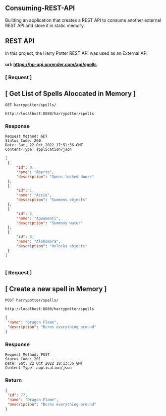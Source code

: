## Consuming-REST-API
Building an application that creates a REST API to consume another external REST API and store it in static memory.


## REST API
In this project, the Harry Potter REST API was used as an External API
#### url: https://hp-api.onrender.com/api/spells

### [ Request ]
## [ Get List of Spells Aloccated in Memory ]
`GET harrypotter/spells/`

   `http://localhost:8080/harrypotter/spells`
   
### Response

    Request Method: GET
    Status Code: 200
    Date: Sat, 22 Oct 2022 17:51:36 GMT
    Content-Type: application/json

   ```json
  [
    {
        "id": 0,
        "name": "Aberto",
        "description": "Opens locked doors"
    },
    {
        "id": 1,
        "name": "Accio",
        "description": "Summons objects"
    },
    {
        "id": 2,
        "name": "Aguamenti",
        "description": "Summons water"
    },
    {
        "id": 3,
        "name": "Alohomora",
        "description": "Unlocks objects"
    }
  ]
    
```

### [ Request ]
## [ Create a new spell in Memory ]

`POST harrypotter/spells/`

   `http://localhost:8080/harrypotter/spells`
    
    
   ```json
   {
    "name": "Dragon Flame",
    "description": "Burns everything around"
   }
   ```
### Response

    Request Method: POST
    Status Code: 201
    Date: Sat, 22 Oct 2022 18:13:36 GMT
    Content-Type: application/json
    
### Return

   ```json
   {
    "id": 77,
    "name": "Dragon Flame",
    "description": "Burns everything around"
   }
   ```
   

    
